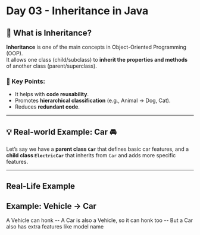# Day 03 - Inheritance in Java

## 🚗 What is Inheritance?

**Inheritance** is one of the main concepts in Object-Oriented Programming (OOP).  
It allows one class (child/subclass) to **inherit the properties and methods** of another class (parent/superclass).  

### 🔑 Key Points:
- It helps with **code reusability**.
- Promotes **hierarchical classification** (e.g., Animal → Dog, Cat).
- Reduces **redundant code**.

---

## 💡 Real-world Example: Car 🚘

Let’s say we have a **parent class `Car`** that defines basic car features, and a **child class `ElectricCar`** that inherits from `Car` and adds more specific features.

---

## Real-Life Example
Example: Vehicle → Car
-- 
A Vehicle can honk
-- A Car is also a Vehicle, so it can honk too
-- But a Car also has extra features like model name


